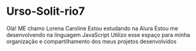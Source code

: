 # Urso-Solit-rio7
Olá!
ME chamo Lorena Caroline
Estou estudando na Alura 
Estou me desenvolvendo na linguagem JavaScript
Utilizo esse espaço para minha organização e compartilhamento dos meus projetos desenvolvidos

